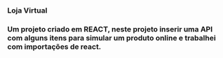 ### Loja Virtual


### Um projeto criado em REACT, neste projeto inserir uma API com alguns itens para simular um produto online e trabalhei com importações de react.


<div>
  
</div>
